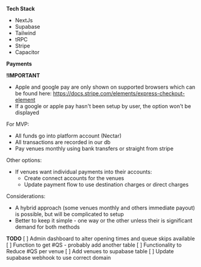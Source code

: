 **Tech Stack**

- NextJs
- Supabase
- Tailwind
- tRPC
- Stripe
- Capacitor

**Payments**

**!IMPORTANT**

- Apple and google pay are only shown on supported browsers which can be found here: https://docs.stripe.com/elements/express-checkout-element
- If a google or apple pay hasn't been setup by user, the option won't be displayed

For MVP:

- All funds go into platform account (Nectar)
- All transactions are recorded in our db
- Pay venues monthly using bank transfers or straight from stripe

Other options:

- If venues want individual payments into their accounts:
  - Create connect accounts for the venues
  - Update payment flow to use destination charges or direct charges

Considerations:

- A hybrid approach (some venues monthly and others immediate payout) is possible, but will be complicated to setup
- Better to keep it simple - one way or the other unless their is significant demand for both methods

**TODO**
[ ] Admin dashboard to alter opening times and queue skips available
[ ] Function to get #QS - probably add another table
[ ] Functionality to Reduce #QS per venue
[ ] Add venues to supabase table
[ ] Update supabase webhook to use correct domain
